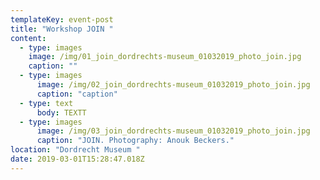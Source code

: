 ```yaml
---
templateKey: event-post
title: "Workshop JOIN "
content:
  - type: images
	image: /img/01_join_dordrechts-museum_01032019_photo_join.jpg
	caption: ""
  - type: images
      image: /img/02_join_dordrechts-museum_01032019_photo_join.jpg
      caption: "caption"
  - type: text
      body: TEXTT
  - type: images
      image: /img/03_join_dordrechts-museum_01032019_photo_join.jpg
      caption: "JOIN. Photography: Anouk Beckers."
location: "Dordrecht Museum "
date: 2019-03-01T15:28:47.018Z
---
```


<!-- ![](/img/01_join_dordrechts-museum_01032019_photo_join.jpg)





![](/img/02_join_dordrechts-museum_01032019_photo_join.jpg)

![JOIN. Photography: Anouk Beckers. ](/img/03_join_dordrechts-museum_01032019_photo_join.jpg "JOIN. Photography: Anouk Beckers. ") -->
